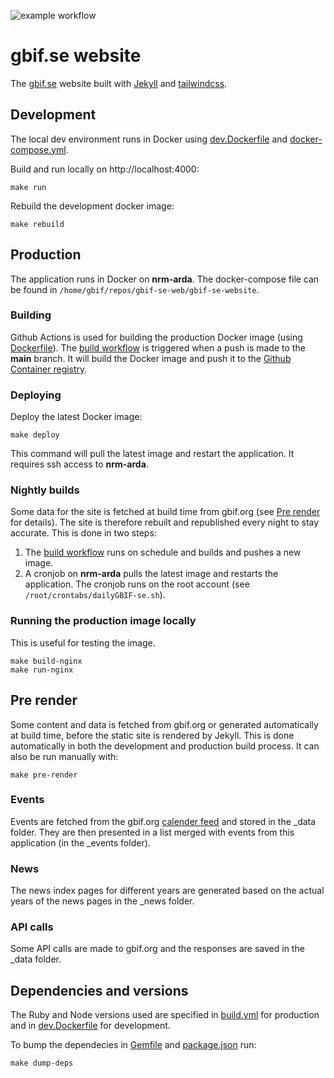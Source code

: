 ![example workflow](https://github.com/GBIF-Sweden/gbif-se/actions/workflows/build.yml/badge.svg)

# gbif.se website
The [gbif.se](https://gbif.se) website built with [Jekyll](https://jekyllrb.com/) and [tailwindcss](https://tailwindcss.com/).

## Development
The local dev environment runs in Docker using [dev.Dockerfile](dev.Dockerfile) and [docker-compose.yml](docker-compose.yml).

Build and run locally on http://localhost:4000:
```
make run
```

Rebuild the development docker image:
```
make rebuild
```

## Production
The application runs in Docker on **nrm-arda**. The docker-compose file can be found in `/home/gbif/repos/gbif-se-web/gbif-se-website`.

### Building
Github Actions is used for building the production Docker image (using [Dockerfile](Dockerfile)). The [build workflow](.github/workflows/build.yml) is triggered when a push is made to the **main** branch. It will build the Docker image and push it to the [Github Container registry](https://github.com/orgs/GBIF-Sweden/packages).

### Deploying
Deploy the latest Docker image:
```
make deploy
```
This command will pull the latest image and restart the application. It requires ssh access to **nrm-arda**.

### Nightly builds
Some data for the site is fetched at build time from gbif.org (see [Pre render](#pre-render) for details). The site is therefore rebuilt and republished every night to stay accurate. This is done in two steps:

1. The [build workflow](.github/workflows/build.yml) runs on schedule and builds and pushes a new image.
2. A cronjob on **nrm-arda** pulls the latest image and restarts the application. The cronjob runs on the root account (see `/root/crontabs/dailyGBIF-se.sh`).

### Running the production image locally
This is useful for testing the image.
```
make build-nginx
make run-nginx
```

## Pre render
Some content and data is fetched from gbif.org or generated automatically at build time, before the static site is rendered by Jekyll. This is done automatically in both the development and production build process. It can also be run manually with:
```
make pre-render
```

### Events
Events are fetched from the gbif.org [calender feed](https://www.gbif.org/resource/search?contentType=event) and stored in the _data folder. They are then presented in a list merged with events from this application (in the _events folder).

### News
The news index pages for different years are generated based on the actual years of the news pages in the _news folder.

### API calls
Some API calls are made to gbif.org and the responses are saved in the _data folder.

## Dependencies and versions
The Ruby and Node versions used are specified in [build.yml](.github/workflows/build.yml) for production and in [dev.Dockerfile](dev.Dockerfile) for development.

To bump the dependecies in [Gemfile](Gemfile) and [package.json](package.json) run:
```
make dump-deps
```
